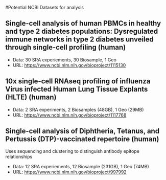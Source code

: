 #Potential NCBI Datasets for analysis

## Single-cell analysis of human PBMCs in healthy and type 2 diabetes populations: Dysregulated immune networks in type 2 diabetes unveiled through single-cell profiling (human)
- Data: 30 SRA experiements, 30 Biosample, 1 Geo 
- URL: https://www.ncbi.nlm.nih.gov/bioproject/1115130  

## 10x single-cell RNAseq profiling of influenza Virus infected Human Lung Tissue Explants (HLTE) (human)
- Data: 2 SRA experiments, 2 Biosamples (48GB), 1 Geo (29MB)
- URL: https://www.ncbi.nlm.nih.gov/bioproject/1117768

## Single-cell analysis of Diphtheria, Tetanus, and Pertussis (DTP)-vaccinated repertoire (human)
Uses sequencing and clustering to distinguish antibody epitope relationships
- Data: 12 SRA experiements, 12 Biosample (231GB), 1 Geo (74MB)
- URL: https://www.ncbi.nlm.nih.gov/bioproject/997992

## 

